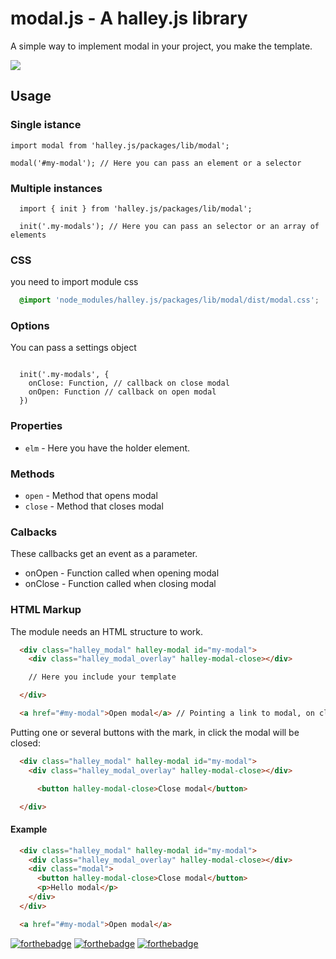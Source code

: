 # modal.js - A halley.js library

A simple way to implement modal in your project, you make the template.

![](https://i.imgur.com/Tci3sh7.gif)

## Usage
### Single istance

```ES6
import modal from 'halley.js/packages/lib/modal';

modal('#my-modal'); // Here you can pass an element or a selector
```

### Multiple instances
```ES6
  import { init } from 'halley.js/packages/lib/modal';

  init('.my-modals'); // Here you can pass an selector or an array of elements
```

### CSS
you need to import module css
```SCSS
  @import 'node_modules/halley.js/packages/lib/modal/dist/modal.css';
```

### Options
You can pass a settings object

```ES6

  init('.my-modals', {
    onClose: Function, // callback on close modal
    onOpen: Function // callback on open modal
  })
```

### Properties
  - `elm` - Here you have the holder element.


### Methods
  - `open` - Method that opens modal
  - `close` - Method that closes modal


### Calbacks
These callbacks get an event as a parameter.

- onOpen - Function called when opening modal
- onClose - Function called when closing modal

### HTML Markup
The module needs an HTML structure to work.

```html
  <div class="halley_modal" halley-modal id="my-modal">
    <div class="halley_modal_overlay" halley-modal-close></div>

    // Here you include your template

  </div>

  <a href="#my-modal">Open modal</a> // Pointing a link to modal, on click the modal will open
```

Putting one or several buttons with the mark, in click the modal will be closed:
```html
  <div class="halley_modal" halley-modal id="my-modal">
    <div class="halley_modal_overlay" halley-modal-close></div>

      <button halley-modal-close>Close modal</button>

  </div>
```

#### Example
```html
  <div class="halley_modal" halley-modal id="my-modal">
    <div class="halley_modal_overlay" halley-modal-close></div>
    <div class="modal">
      <button halley-modal-close>Close modal</button>
      <p>Hello modal</p>
    </div>
  </div>

  <a href="#my-modal">Open modal</a>
```


[![forthebadge](https://forthebadge.com/images/badges/built-with-love.svg)](https://forthebadge.com)
[![forthebadge](https://forthebadge.com/images/badges/built-by-developers.svg)](https://forthebadge.com)
[![forthebadge](https://forthebadge.com/images/badges/made-with-javascript.svg)](https://forthebadge.com)
